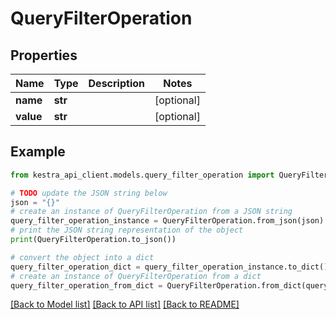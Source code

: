 # QueryFilterOperation


## Properties

Name | Type | Description | Notes
------------ | ------------- | ------------- | -------------
**name** | **str** |  | [optional] 
**value** | **str** |  | [optional] 

## Example

```python
from kestra_api_client.models.query_filter_operation import QueryFilterOperation

# TODO update the JSON string below
json = "{}"
# create an instance of QueryFilterOperation from a JSON string
query_filter_operation_instance = QueryFilterOperation.from_json(json)
# print the JSON string representation of the object
print(QueryFilterOperation.to_json())

# convert the object into a dict
query_filter_operation_dict = query_filter_operation_instance.to_dict()
# create an instance of QueryFilterOperation from a dict
query_filter_operation_from_dict = QueryFilterOperation.from_dict(query_filter_operation_dict)
```
[[Back to Model list]](../README.md#documentation-for-models) [[Back to API list]](../README.md#documentation-for-api-endpoints) [[Back to README]](../README.md)


